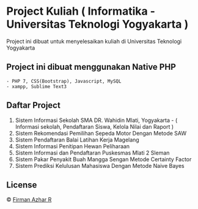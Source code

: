 # Project Kuliah ( Informatika - Universitas Teknologi Yogyakarta )

Project ini dibuat untuk menyelesaikan kuliah di Universitas Teknologi Yogyakarta

## Project ini dibuat menggunakan Native PHP
```
- PHP 7, CSS(Bootstrap), Javascript, MySQL
- xampp, Sublime Text3
```

## Daftar Project

1. Sistem Informasi Sekolah SMA DR. Wahidin Mlati, Yogyakarta - ( Informasi sekolah, Pendaftaran Siswa, Kelola Nilai dan Raport )
2. Sistem Rekomendasi Pemilihan Sepeda Motor Dengan Metode SAW
3. Sistem Pendaftaran Balai Latihan Kerja Magelang
4. Sistem Informasi Penitipan Hewan Peliharaan
5. Sistem Informasi dan Pendaftaran Puskesmas Mlati 2 Sleman
6. Sistem Pakar Penyakit Buah Mangga Sengan Metode Certainty Factor
7. Sistem Prediksi Kelulusan Mahasiswa Dengan Metode Naive Bayes



## License
© [Firman Azhar R](https://github.com/FirmanAzharR/Project-Kuliah-5150411153)
